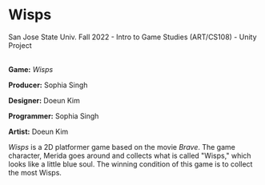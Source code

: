 # Wisps
San Jose State Univ. Fall 2022 - Intro to Game Studies (ART/CS108) - Unity Project <br><br>


**Game:** *Wisps* 

**Producer:** Sophia Singh

**Designer:** Doeun Kim

**Programmer:** Sophia Singh

**Artist:** Doeun Kim

*Wisps* is a 2D platformer game based on the movie *Brave*. The game character, Merida goes around and collects what is called "Wisps," which looks like a little blue soul. The winning condition of this game is to collect the most Wisps.
